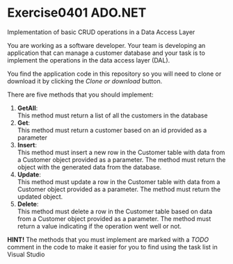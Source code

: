 # Exercise0401 ADO.NET
Implementation of basic CRUD operations in a Data Access Layer

You are working as a software developer. Your team is developing an application that can manage a customer database and your task is to implement the operations in the data access layer (DAL). 

You find the application code in this repository so you will need to clone or download it by clicking the *Clone or download* button.

There are five methods that you should implement:
1. **GetAll**:   
   This method must return a list of all the customers in the database
1. **Get**:   
   This method must return a customer based on an id provided as a parameter
1. **Insert**:   
   This method must insert a new row in the Customer table with data from a Customer object provided as a parameter. The method must return the object with the generated data from the database.
1. **Update**:   
   This method must update a row in the Customer table with data from a Customer object provided as a parameter. The method must return the updated object.
1. **Delete**:   
   This method must delete a row in the Customer table based on data from a Customer object provided as a parameter. The method must return a value indicating if the operation went well or not.

**HINT!** The methods that you must implement are marked with a *TODO* comment in the code to make it easier for you to find using the task list in Visual Studio
